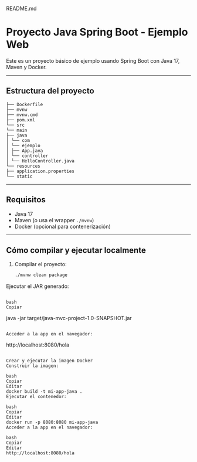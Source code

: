 README.md
# Proyecto Java Spring Boot - Ejemplo Web

Este es un proyecto básico de ejemplo usando Spring Boot con Java 17, Maven y Docker.

---

## Estructura del proyecto

```.
├── Dockerfile
├── mvnw
├── mvnw.cmd
├── pom.xml
└── src
└── main
├── java
│ └── com
│ └── ejemplo
│ ├── App.java
│ └── controller
│ └── HelloController.java
└── resources
├── application.properties
└── static
```

---

## Requisitos

- Java 17
- Maven (o usa el wrapper `./mvnw`)
- Docker (opcional para contenerización)

---

## Cómo compilar y ejecutar localmente

1. Compilar el proyecto:

   ```bash
   ./mvnw clean package
Ejecutar el JAR generado:
```

bash
Copiar

```
java -jar target/java-mvc-project-1.0-SNAPSHOT.jar
```

Acceder a la app en el navegador:

```
http://localhost:8080/hola
```

Crear y ejecutar la imagen Docker
Construir la imagen:

bash
Copiar
Editar
docker build -t mi-app-java .
Ejecutar el contenedor:

bash
Copiar
Editar
docker run -p 8080:8080 mi-app-java
Acceder a la app en el navegador:

bash
Copiar
Editar
http://localhost:8080/hola
